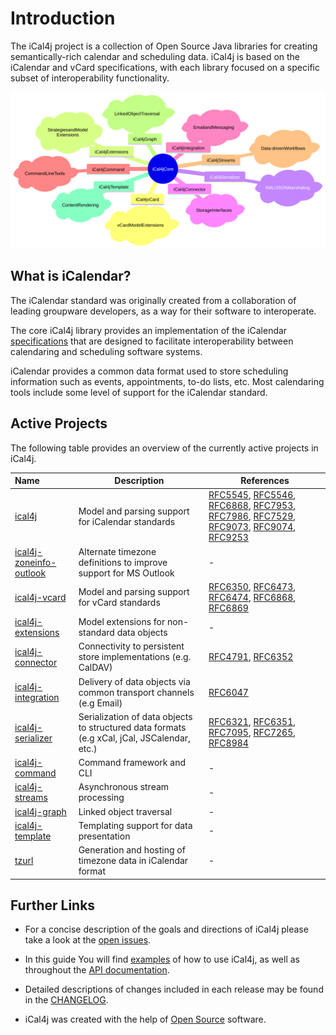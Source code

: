 [iCalendar]: http://en.wikipedia.org/wiki/ICalendar

[Bintray Releases]: https://bintray.com/ical4j/maven/ical4j

[Java Legacy Date-Time Code]: https://docs.oracle.com/javase/tutorial/datetime/iso/legacy.html

[RFC4791]: https://www.rfc-editor.org/rfc/rfc4791.html
[RFC5545]: https://tools.ietf.org/html/rfc5545
[RFC5546]: https://tools.ietf.org/html/rfc5546
[RFC6047]: https://datatracker.ietf.org/doc/html/rfc6047
[RFC6321]: https://www.rfc-editor.org/rfc/rfc6321.html
[RFC6350]: https://www.rfc-editor.org/rfc/rfc6350.html
[RFC6351]: https://www.rfc-editor.org/rfc/rfc6351.html
[RFC6352]: https://www.rfc-editor.org/rfc/rfc6352.html
[RFC6473]: https://www.rfc-editor.org/rfc/rfc6473.html
[RFC6474]: https://www.rfc-editor.org/rfc/rfc6474.html
[RFC6868]: https://datatracker.ietf.org/doc/html/rfc6868
[RFC6869]: https://www.rfc-editor.org/rfc/rfc6869.html
[RFC7095]: https://www.rfc-editor.org/rfc/rfc7095.html
[RFC7265]: https://www.rfc-editor.org/rfc/rfc7265.html
[RFC7953]: https://datatracker.ietf.org/doc/html/rfc7953
[RFC7986]: https://datatracker.ietf.org/doc/html/rfc7986
[RFC7529]: https://datatracker.ietf.org/doc/html/rfc7529
[RFC8984]: https://www.rfc-editor.org/rfc/rfc8984.html
[RFC9073]: https://datatracker.ietf.org/doc/html/rfc9073
[RFC9074]: https://datatracker.ietf.org/doc/html/rfc9074
[RFC9253]: https://www.rfc-editor.org/rfc/rfc9253.html

# Introduction

The iCal4j project is a collection of Open Source Java libraries for creating semantically-rich calendar and
scheduling data. iCal4j is based on the iCalendar and vCard specifications, with each library focused on a
specific subset of interoperability functionality.

![overview.mmd.svg](images/overview.mmd.svg)

## What is iCalendar?

The iCalendar standard was originally created from a collaboration of leading groupware developers, as a way for
their software to interoperate.

The core iCal4j library provides an implementation of the iCalendar [specifications](https://www.ical4j.org/rfcs/) that
are designed to facilitate interoperability between calendaring and scheduling software systems.

iCalendar provides a common data format used to store scheduling information such as events, appointments, to-do lists,
etc. Most calendaring tools include some level of support for the iCalendar standard.

## Active Projects

The following table provides an overview of the currently active projects in iCal4j.

   | Name                                        | Description                                                                                 | References                                                                                        |
|:--------------------------------------------|---------------------------------------------------------------------------------------------|---------------------------------------------------------------------------------------------------|
| [ical4j](examples)                          | Model and parsing support for iCalendar standards                                           | [RFC5545], [RFC5546], [RFC6868], [RFC7953], [RFC7986], [RFC7529], [RFC9073], [RFC9074], [RFC9253] |
| [ical4j-zoneinfo-outlook](zoneinfo-outlook) | Alternate timezone definitions to improve support for MS Outlook                            | -                                                                                                 |
   | [ical4j-vcard](vcard)                       | Model and parsing support for vCard standards                                               | [RFC6350], [RFC6473], [RFC6474], [RFC6868], [RFC6869]                                             |
   | [ical4j-extensions](extensions)             | Model extensions for non-standard data objects                                              | -                                                                                                 |
| [ical4j-connector](connector)               | Connectivity to persistent store implementations (e.g. CalDAV)                              | [RFC4791], [RFC6352]                                                                              |
| [ical4j-integration](integration)           | Delivery of data objects via common transport channels (e.g Email)                          | [RFC6047]                                                                                         |
   | [ical4j-serializer](serializer)             | Serialization of data objects to structured data formats (e.g xCal, jCal, JSCalendar, etc.) | [RFC6321], [RFC6351], [RFC7095], [RFC7265], [RFC8984]                                             |
| [ical4j-command](command)                   | Command framework and CLI                                                                   | -                                                                                                 |
| [ical4j-streams](streams)                   | Asynchronous stream processing                                                              | -                                                                                                 |
| [ical4j-graph](graph)                       | Linked object traversal                                                                     | -                                                                                                 |
   | [ical4j-template](template)                 | Templating support for data presentation                                                    | -                                                                                                 |
| [tzurl](/tzurl)                             | Generation and hosting of timezone data in iCalendar format                                 | -                                                                                                 |


## Further Links

 - For a concise description of the goals and directions of iCal4j please
 take a look at the [open issues](https://github.com/ical4j/ical4j/issues).

 - In this guide You will find [examples](https://www.ical4j.org/examples/) of how to use iCal4j, as well as throughout the [API documentation](https://javadoc.io/doc/org.mnode.ical4j/ical4j/).

 - Detailed descriptions of changes included in each release may be found
 in the [CHANGELOG](https://ical4j.github.io/docs/ical4j/release-notes).
 
 - iCal4j was created with the help of [Open Source](http://opensource.org) software.
